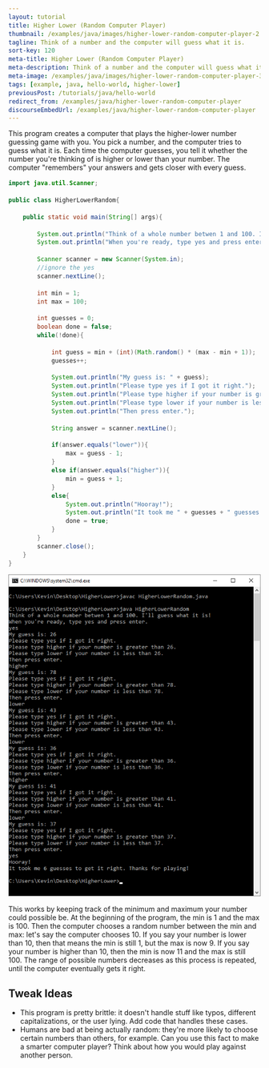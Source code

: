 ```yaml
---
layout: tutorial
title: Higher Lower (Random Computer Player)
thumbnail: /examples/java/images/higher-lower-random-computer-player-2.png
tagline: Think of a number and the computer will guess what it is.
sort-key: 120
meta-title: Higher Lower (Random Computer Player)
meta-description: Think of a number and the computer will guess what it is.
meta-image: /examples/java/images/higher-lower-random-computer-player-3.png
tags: [example, java, hello-world, higher-lower]
previousPost: /tutorials/java/hello-world
redirect_from: /examples/java/higher-lower-random-computer-player
discourseEmbedUrl: /examples/java/higher-lower-random-computer-player
---
```


This program creates a computer that plays the higher-lower number guessing game with you. You pick a number, and the computer tries to guess what it is. Each time the computer guesses, you tell it whether the number you're thinking of is higher or lower than your number. The computer "remembers" your answers and gets closer with every guess.

```java
import java.util.Scanner;

public class HigherLowerRandom{

	public static void main(String[] args){

		System.out.println("Think of a whole number betwen 1 and 100. I'll guess what it is!");
		System.out.println("When you're ready, type yes and press enter.");

		Scanner scanner = new Scanner(System.in);
		//ignore the yes
		scanner.nextLine();

		int min = 1;
		int max = 100;

		int guesses = 0;
		boolean done = false;
		while(!done){

			int guess = min + (int)(Math.random() * (max - min + 1));
			guesses++;

			System.out.println("My guess is: " + guess);
			System.out.println("Please type yes if I got it right.");
			System.out.println("Please type higher if your number is greater than " + guess + ".");
			System.out.println("Please type lower if your number is less than " + guess + ".");
			System.out.println("Then press enter.");

			String answer = scanner.nextLine();

			if(answer.equals("lower")){
				max = guess - 1;
			}
			else if(answer.equals("higher")){
				min = guess + 1;
			}
			else{
				System.out.println("Hooray!");
				System.out.println("It took me " + guesses + " guesses to get it right. Thanks for playing!");
				done = true;
			}
		}
		scanner.close();
	}
}
```

![higher lower game](/examples/java/images/higher-lower-random-computer-player-1.png)

This works by keeping track of the minimum and maximum your number could possible be. At the beginning of the program, the min is 1 and the max is 100. Then the computer chooses a random number between the min and max: let's say the computer chooses 10. If you say your number is lower than 10, then that means the min is still 1, but the max is now 9. If you say your number is higher than 10, then the min is now 11 and the max is still 100. The range of possible numbers decreases as this process is repeated, until the computer eventually gets it right.

## Tweak Ideas

- This program is pretty brittle: it doesn't handle stuff like typos, different capitalizations, or the user lying. Add code that handles these cases.
- Humans are bad at being actually random: they're more likely to choose certain numbers than others, for example. Can you use this fact to make a smarter computer player? Think about how you would play against another person.
